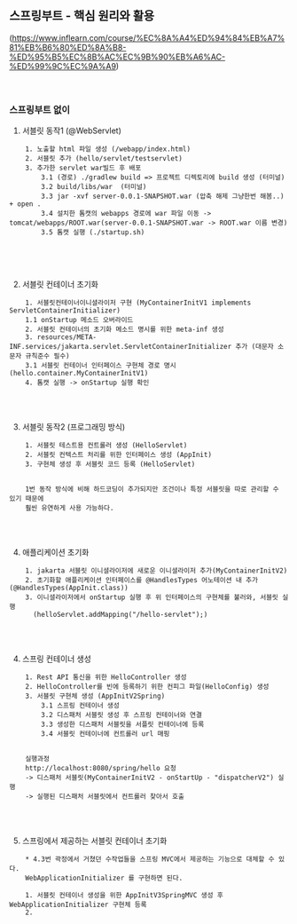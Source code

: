 ## 스프링부트 - 핵심 원리와 활용
(https://www.inflearn.com/course/%EC%8A%A4%ED%94%84%EB%A7%81%EB%B6%80%ED%8A%B8-%ED%95%B5%EC%8B%AC%EC%9B%90%EB%A6%AC-%ED%99%9C%EC%9A%A9)
<br />
<br />
<br />

### 스프링부트 없이
1. 서블릿 동작1 (@WebServlet)
````
    1. 노출할 html 파일 생성 (/webapp/index.html)
    2. 서블릿 추가 (hello/servlet/testservlet)
    3. 추가한 servlet war빌드 후 배포
        3.1 (경로) ./gradlew build => 프로젝트 디렉토리에 build 생성 (터미널)
        3.2 build/libs/war  (터미널)
        3.3 jar -xvf server-0.0.1-SNAPSHOT.war (압축 해제 그냥한번 해봄..) + open .
        3.4 설치한 톰캣의 webapps 경로에 war 파일 이동 -> tomcat/webapps/ROOT.war(server-0.0.1-SNAPSHOT.war -> ROOT.war 이름 변경)
        3.5 톰캣 실행 (./startup.sh)
    
````

<br />
<br />

2. 서블릿 컨테이너 초기화
````
    1. 서블릿컨테이너이니셜라이저 구현 (MyContainerInitV1 implements ServletContainerInitializer)
    1.1 onStartup 메소드 오버라이드
    2. 서블릿 컨테이너의 초기화 메소드 명시를 위한 meta-inf 생성
    3. resources/META-INF.services/jakarta.servlet.ServletContainerInitializer 추가 (대문자 소문자 규칙준수 필수)
    3.1 서블릿 컨테이너 인터페이스 구현체 경로 명시 (hello.container.MyContainerInitV1)
    4. 톰캣 실행 -> onStartup 실행 확인
````

<br />
<br />

3. 서블릿 동작2 (프로그래밍 방식)
````
    1. 서블릿 테스트용 컨트롤러 생성 (HelloServlet)
    2. 서블릿 컨텍스트 처리를 위한 인터페이스 생성 (AppInit)
    3. 구현체 생성 후 서블릿 코드 등록 (HelloServlet) 
    
    
    1번 동작 방식에 비해 하드코딩이 추가되지만 조건이나 특정 서블릿을 따로 관리할 수 있기 때문에
    훨씬 유연하게 사용 가능하다.
````

<br />
<br />

4. 애플리케이션 초기화
````
    1. jakarta 서블릿 이니셜라이저에 새로운 이니셜라이저 추가(MyContainerInitV2)
    2. 초기화할 애플리케이션 인터페이스를 @HandlesTypes 어노테이션 내 추가 (@HandlesTypes(AppInit.class))
    3. 이니셜라이저에서 onStartup 실행 후 위 인터페이스의 구현체를 불러와, 서블릿 실행 
      (helloServlet.addMapping("/hello-servlet");)
````

<br />
<br />

4. 스프링 컨테이너 생성
````
    1. Rest API 통신을 위한 HelloController 생성
    2. HelloController를 빈에 등록하기 위한 컨피그 파일(HelloConfig) 생성
    3. 서블릿 구현체 생성 (AppInitV2Spring)
        3.1 스프링 컨테이너 생성
        3.2 디스패처 서블릿 생성 후 스프링 컨테이너와 연결
        3.3 생성한 디스패처 서블릿을 서플릿 컨테이너에 등록
        3.4 서블릿 컨테이너에 컨트롤러 url 매핑
        
        
    실행과정
    http://localhost:8080/spring/hello 요청
    -> 디스패처 서블릿(MyContainerInitV2 - onStartUp - "dispatcherV2") 실행 
    -> 실행된 디스패처 서블릿에서 컨트롤러 찾아서 호출
````

<br />
<br />

5. 스프링에서 제공하는 서블릿 컨테이너 초기화
````
    * 4.3번 곽정에서 거쳤던 수작업들을 스프링 MVC에서 제공하는 기능으로 대체할 수 있다.
    WebApplicationInitializer 를 구현하면 된다.
    
    1. 서블릿 컨테이너 생성을 위한 AppInitV3SpringMVC 생성 후 WebApplicationInitializer 구현체 등록
    2.  
````